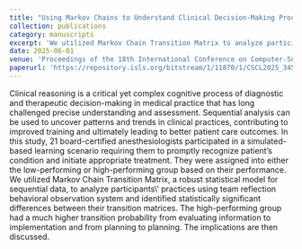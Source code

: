 ```yaml
---
title: "Using Markov Chains to Understand Clinical Decision-Making Process"
collection: publications
category: manuscripts
excerpt: 'We utilized Markov Chain Transition Matrix to analyze participants’ practices using team reflection behavioral observation system and identified statistically significant differences between their transition matrices.'
date: 2025-06-01
venue: 'Proceedings of the 18th International Conference on Computer-Supported Collaborative Learning-CSCL 2025'
paperurl: 'https://repository.isls.org/bitstream/1/11870/1/CSCL2025_345-349.pdf'
---
```

Clinical reasoning is a critical yet complex cognitive process of diagnostic and therapeutic decision-making in medical practice that has long challenged precise understanding and assessment. Sequential analysis can be used to uncover patterns and trends in clinical practices, contributing to improved training and ultimately leading to better patient care outcomes. In this study, 21 board-certified anesthesiologists participated in a simulated-based learning scenario requiring them to promptly recognize patient’s condition and initiate appropriate treatment. They were assigned into either the low-performing or high-performing group based on their performance. We utilized Markov Chain Transition Matrix, a robust statistical model for sequential data, to analyze participants\’ practices using team reflection behavioral observation system and identified statistically significant differences between their transition matrices. The high-performing group had a much higher transition probability from evaluating information to implementation and from planning to planning. The implications are then discussed.

